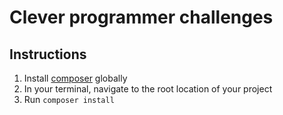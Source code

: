 # Clever programmer challenges

## Instructions
1. Install [composer](https://getcomposer.org/doc/00-intro.md#installation-linux-unix-macos) globally
2. In your terminal, navigate to the root location of your project
3. Run `composer install`
